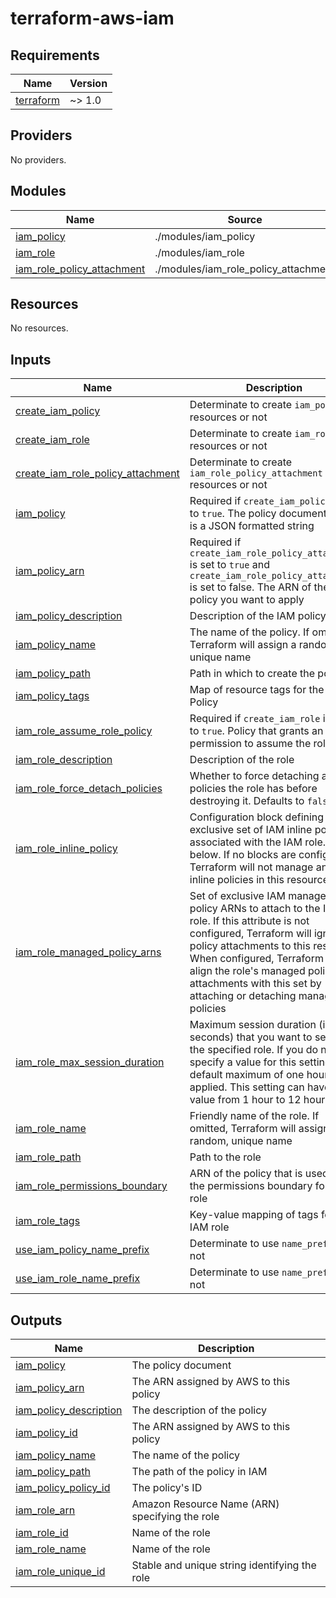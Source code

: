 # terraform-aws-iam

<!-- BEGINNING OF PRE-COMMIT-TERRAFORM DOCS HOOK -->
## Requirements

| Name | Version |
|------|---------|
| <a name="requirement_terraform"></a> [terraform](#requirement\_terraform) | ~> 1.0 |

## Providers

No providers.

## Modules

| Name | Source | Version |
|------|--------|---------|
| <a name="module_iam_policy"></a> [iam\_policy](#module\_iam\_policy) | ./modules/iam_policy | n/a |
| <a name="module_iam_role"></a> [iam\_role](#module\_iam\_role) | ./modules/iam_role | n/a |
| <a name="module_iam_role_policy_attachment"></a> [iam\_role\_policy\_attachment](#module\_iam\_role\_policy\_attachment) | ./modules/iam_role_policy_attachment | n/a |

## Resources

No resources.

## Inputs

| Name | Description | Type | Default | Required |
|------|-------------|------|---------|:--------:|
| <a name="input_create_iam_policy"></a> [create\_iam\_policy](#input\_create\_iam\_policy) | Determinate to create `iam_policy` resources or not | `bool` | `true` | no |
| <a name="input_create_iam_role"></a> [create\_iam\_role](#input\_create\_iam\_role) | Determinate to create `iam_role` resources or not | `bool` | `true` | no |
| <a name="input_create_iam_role_policy_attachment"></a> [create\_iam\_role\_policy\_attachment](#input\_create\_iam\_role\_policy\_attachment) | Determinate to create `iam_role_policy_attachment` resources or not | `bool` | `true` | no |
| <a name="input_iam_policy"></a> [iam\_policy](#input\_iam\_policy) | Required if `create_iam_policy` is set to `true`. The policy document. This is a JSON formatted string | `string` | `null` | no |
| <a name="input_iam_policy_arn"></a> [iam\_policy\_arn](#input\_iam\_policy\_arn) | Required if `create_iam_role_policy_attachment` is set to `true` and `create_iam_role_policy_attachment` is set to false. The ARN of the policy you want to apply | `string` | `null` | no |
| <a name="input_iam_policy_description"></a> [iam\_policy\_description](#input\_iam\_policy\_description) | Description of the IAM policy | `string` | `null` | no |
| <a name="input_iam_policy_name"></a> [iam\_policy\_name](#input\_iam\_policy\_name) | The name of the policy. If omitted, Terraform will assign a random, unique name | `string` | `null` | no |
| <a name="input_iam_policy_path"></a> [iam\_policy\_path](#input\_iam\_policy\_path) | Path in which to create the policy | `string` | `null` | no |
| <a name="input_iam_policy_tags"></a> [iam\_policy\_tags](#input\_iam\_policy\_tags) | Map of resource tags for the IAM Policy | `map(string)` | `null` | no |
| <a name="input_iam_role_assume_role_policy"></a> [iam\_role\_assume\_role\_policy](#input\_iam\_role\_assume\_role\_policy) | Required if `create_iam_role` is set to `true`. Policy that grants an entity permission to assume the role | `string` | `null` | no |
| <a name="input_iam_role_description"></a> [iam\_role\_description](#input\_iam\_role\_description) | Description of the role | `string` | `null` | no |
| <a name="input_iam_role_force_detach_policies"></a> [iam\_role\_force\_detach\_policies](#input\_iam\_role\_force\_detach\_policies) | Whether to force detaching any policies the role has before destroying it. Defaults to `false` | `bool` | `false` | no |
| <a name="input_iam_role_inline_policy"></a> [iam\_role\_inline\_policy](#input\_iam\_role\_inline\_policy) | Configuration block defining an exclusive set of IAM inline policies associated with the IAM role. See below. If no blocks are configured, Terraform will not manage any inline policies in this resource | <pre>object({<br>    name   = string<br>    policy = string<br>  })</pre> | `null` | no |
| <a name="input_iam_role_managed_policy_arns"></a> [iam\_role\_managed\_policy\_arns](#input\_iam\_role\_managed\_policy\_arns) | Set of exclusive IAM managed policy ARNs to attach to the IAM role. If this attribute is not configured, Terraform will ignore policy attachments to this resource. When configured, Terraform will align the role's managed policy attachments with this set by attaching or detaching managed policies | `set(string)` | `null` | no |
| <a name="input_iam_role_max_session_duration"></a> [iam\_role\_max\_session\_duration](#input\_iam\_role\_max\_session\_duration) | Maximum session duration (in seconds) that you want to set for the specified role. If you do not specify a value for this setting, the default maximum of one hour is applied. This setting can have a value from 1 hour to 12 hours | `number` | `null` | no |
| <a name="input_iam_role_name"></a> [iam\_role\_name](#input\_iam\_role\_name) | Friendly name of the role. If omitted, Terraform will assign a random, unique name | `string` | `null` | no |
| <a name="input_iam_role_path"></a> [iam\_role\_path](#input\_iam\_role\_path) | Path to the role | `string` | `null` | no |
| <a name="input_iam_role_permissions_boundary"></a> [iam\_role\_permissions\_boundary](#input\_iam\_role\_permissions\_boundary) | ARN of the policy that is used to set the permissions boundary for the role | `string` | `null` | no |
| <a name="input_iam_role_tags"></a> [iam\_role\_tags](#input\_iam\_role\_tags) | Key-value mapping of tags for the IAM role | `map(string)` | `null` | no |
| <a name="input_use_iam_policy_name_prefix"></a> [use\_iam\_policy\_name\_prefix](#input\_use\_iam\_policy\_name\_prefix) | Determinate to use `name_prefix` or not | `bool` | `false` | no |
| <a name="input_use_iam_role_name_prefix"></a> [use\_iam\_role\_name\_prefix](#input\_use\_iam\_role\_name\_prefix) | Determinate to use `name_prefix` or not | `bool` | `false` | no |

## Outputs

| Name | Description |
|------|-------------|
| <a name="output_iam_policy"></a> [iam\_policy](#output\_iam\_policy) | The policy document |
| <a name="output_iam_policy_arn"></a> [iam\_policy\_arn](#output\_iam\_policy\_arn) | The ARN assigned by AWS to this policy |
| <a name="output_iam_policy_description"></a> [iam\_policy\_description](#output\_iam\_policy\_description) | The description of the policy |
| <a name="output_iam_policy_id"></a> [iam\_policy\_id](#output\_iam\_policy\_id) | The ARN assigned by AWS to this policy |
| <a name="output_iam_policy_name"></a> [iam\_policy\_name](#output\_iam\_policy\_name) | The name of the policy |
| <a name="output_iam_policy_path"></a> [iam\_policy\_path](#output\_iam\_policy\_path) | The path of the policy in IAM |
| <a name="output_iam_policy_policy_id"></a> [iam\_policy\_policy\_id](#output\_iam\_policy\_policy\_id) | The policy's ID |
| <a name="output_iam_role_arn"></a> [iam\_role\_arn](#output\_iam\_role\_arn) | Amazon Resource Name (ARN) specifying the role |
| <a name="output_iam_role_id"></a> [iam\_role\_id](#output\_iam\_role\_id) | Name of the role |
| <a name="output_iam_role_name"></a> [iam\_role\_name](#output\_iam\_role\_name) | Name of the role |
| <a name="output_iam_role_unique_id"></a> [iam\_role\_unique\_id](#output\_iam\_role\_unique\_id) | Stable and unique string identifying the role |
<!-- END OF PRE-COMMIT-TERRAFORM DOCS HOOK -->
